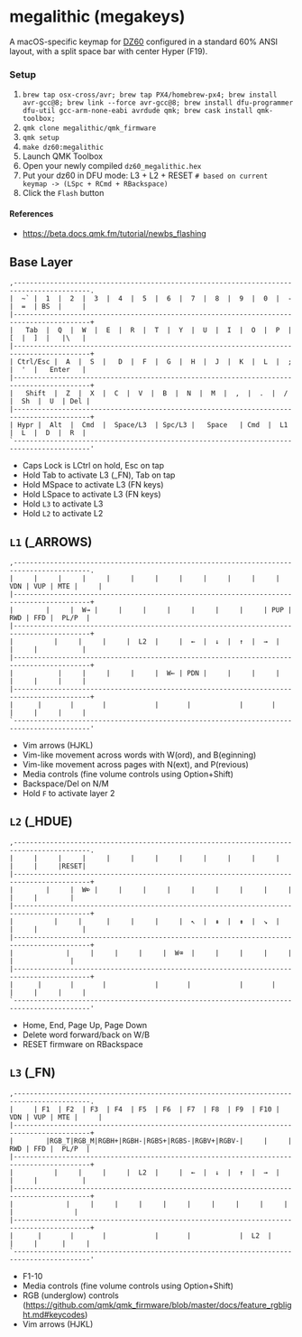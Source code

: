 # megalithic (megakeys)

A macOS-specific keymap for [DZ60](https://kbdfans.cn/products/dz60-60-pcb) configured in a standard 60% ANSI layout, with a split space bar with center Hyper (F19).


### Setup

1. `brew tap osx-cross/avr; brew tap PX4/homebrew-px4; brew install avr-gcc@8; brew link --force avr-gcc@8; brew install dfu-programmer dfu-util gcc-arm-none-eabi avrdude qmk; brew cask install qmk-toolbox;`
1. `qmk clone megalithic/qmk_firmware`
1. `qmk setup`
1. `make dz60:megalithic`
1. Launch QMK Toolbox
1. Open your newly compiled `dz60_megalithic.hex`
1. Put your dz60 in DFU mode: L3 + L2 + RESET `# based on current keymap -> (LSpc + RCmd + RBackspace)`
1. Click the `Flash` button


#### References

- https://beta.docs.qmk.fm/tutorial/newbs_flashing


## Base Layer

```
,-----------------------------------------------------------------------------------------.
|  ~` |  1  |  2  |  3  |  4  |  5  |  6  |  7  |  8  |  9  |  0  |  -  |  =  | BS  |     |
|-----------------------------------------------------------------------------------------+
|   Tab  |  Q  |  W  |  E  |  R  |  T  |  Y  |  U  |  I  |  O  |  P  |  [  |  ]  |   |\   |
|-----------------------------------------------------------------------------------------+
| Ctrl/Esc |  A  |  S  |   D  |  F  |  G  |  H  |  J  |  K  |  L  |  ;  |  '  |   Enter   |
|-----------------------------------------------------------------------------------------+
|   Shift  |  Z  |  X  |  C  |  V  |  B  |  N  |  M  |  ,  |  .  |  /  |  Sh  |  U  | Del |
|-----------------------------------------------------------------------------------------+
| Hypr |  Alt  |  Cmd  |  Space/L3  | Spc/L3 |   Space   | Cmd  |  L1   |  L  |  D  |  R  |
`-----------------------------------------------------------------------------------------'
```

-   Caps Lock is LCtrl on hold, Esc on tap
-   Hold Tab to activate L3 (_FN), Tab on tap
-   Hold MSpace to activate L3 (FN keys)
-   Hold LSpace to activate L3 (FN keys)
-   Hold `L3` to activate L3
-   Hold `L2` to activate L2


## `L1` (\_ARROWS)

```
,-----------------------------------------------------------------------------------------.
|     |     |     |     |     |     |     |     |     |     |     | VDN | VUP | MTE |     |
|-----------------------------------------------------------------------------------------+
|        |     |  W→ |     |     |     |     |     |     |     | PUP | RWD | FFD |  PL/P  |
|-----------------------------------------------------------------------------------------+
|          |     |     |     |  L2  |     |  ←  |  ↓  |  ↑  |  →  |     |     |           |
|-----------------------------------------------------------------------------------------+
|           |     |     |     |     |  W← | PDN |     |     |     |     |     |     |     |
|-----------------------------------------------------------------------------------------+
|      |       |       |            |       |            |       |      |     |     |     |
`-----------------------------------------------------------------------------------------'
```

-   Vim arrows (HJKL)
-   Vim-like movement across words with W(ord), and B(eginning)
-   Vim-like movement across pages with N(ext), and P(revious)
-   Media controls (fine volume controls using Option+Shift)
-   Backspace/Del on N/M
-   Hold `F` to activate layer 2


## `L2` (\_HDUE)

```
,-----------------------------------------------------------------------------------------.
|     |     |     |     |     |     |     |     |     |     |     |     |     |     |RESET|
|-----------------------------------------------------------------------------------------+
|        |     |  W⌦ |     |     |     |     |     |     |     |     |     |     |        |
|-----------------------------------------------------------------------------------------+
|          |     |      |     |     |     |  ↖  |  ⇞  |  ⇟  |  ↘︎  |     |     |           |
|-----------------------------------------------------------------------------------------+
|             |     |     |     |     |  W⌫  |     |     |     |     |     |              |
|-----------------------------------------------------------------------------------------+
|      |       |       |            |       |            |       |      |     |     |     |
`-----------------------------------------------------------------------------------------'
```

-   Home, End, Page Up, Page Down
-   Delete word forward/back on W/B
-   RESET firmware on RBackspace


## `L3` (\_FN)

```
,-----------------------------------------------------------------------------------------.
|     | F1  | F2  | F3  | F4  | F5  | F6  | F7  | F8  | F9  | F10 | VDN | VUP | MTE |     |
|-----------------------------------------------------------------------------------------+
|        |RGB_T|RGB_M|RGBH+|RGBH-|RGBS+|RGBS-|RGBV+|RGBV-|     |     | RWD | FFD |  PL/P  |
|-----------------------------------------------------------------------------------------+
|          |     |     |     |  L2  |     |  ←  |  ↓  |  ↑  |  →  |     |     |           |
|-----------------------------------------------------------------------------------------+
|             |     |     |     |     |     |     |     |     |     |     |               |
|-----------------------------------------------------------------------------------------+
|      |       |       |            |       |            |  L2  |      |     |      |     |
`-----------------------------------------------------------------------------------------'
```

-   F1-10
-   Media controls (fine volume controls using Option+Shift)
-   RGB (underglow) controls
  (https://github.com/qmk/qmk_firmware/blob/master/docs/feature_rgblight.md#keycodes)
-   Vim arrows (HJKL)
